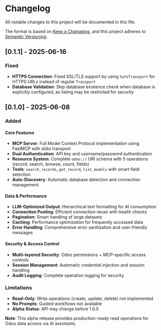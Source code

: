 # Changelog

All notable changes to this project will be documented in this file.

The format is based on [Keep a Changelog](https://keepachangelog.com/en/1.0.0/),
and this project adheres to [Semantic Versioning](https://semver.org/spec/v2.0.0.html).

## [0.1.1] - 2025-06-16

### Fixed
- **HTTPS Connection**: Fixed SSL/TLS support by using `SafeTransport` for HTTPS URLs instead of regular `Transport`
- **Database Validation**: Skip database existence check when database is explicitly configured, as listing may be restricted for security

## [0.1.0] - 2025-06-08

### Added

#### Core Features
- **MCP Server**: Full Model Context Protocol implementation using FastMCP with stdio transport
- **Dual Authentication**: API key and username/password authentication
- **Resource System**: Complete `odoo://` URI schema with 5 operations (record, search, browse, count, fields)
- **Tools**: `search_records`, `get_record`, `list_models` with smart field selection
- **Auto-Discovery**: Automatic database detection and connection management

#### Data & Performance
- **LLM-Optimized Output**: Hierarchical text formatting for AI consumption
- **Connection Pooling**: Efficient connection reuse with health checks
- **Pagination**: Smart handling of large datasets
- **Caching**: Performance optimization for frequently accessed data
- **Error Handling**: Comprehensive error sanitization and user-friendly messages

#### Security & Access Control
- **Multi-layered Security**: Odoo permissions + MCP-specific access controls
- **Session Management**: Automatic credential injection and session handling
- **Audit Logging**: Complete operation logging for security

### Limitations
- **Read-Only**: Write operations (create, update, delete) not implemented
- **No Prompts**: Guided workflows not available
- **Alpha Status**: API may change before 1.0.0

**Note**: This alpha release provides production-ready read operations for Odoo data access via AI assistants.